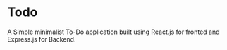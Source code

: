# Todo
A Simple minimalist To-Do application built using React.js for fronted and Express.js for Backend.
